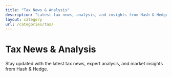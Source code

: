 ```yaml
---
title: "Tax News & Analysis"
description: "Latest tax news, analysis, and insights from Hash & Hedge"
layout: category
url: /categories/tax/
---
```


# Tax News & Analysis

Stay updated with the latest tax news, expert analysis, and market insights from Hash & Hedge.
